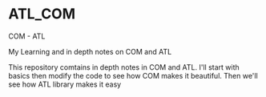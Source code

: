 # ATL_COM

COM - ATL

My Learning and in depth notes on COM and ATL

This repository comtains in depth notes in COM and ATL. I'll start with basics then modify the code to see how COM makes it beautiful. Then we'll see how ATL library makes it easy
